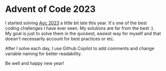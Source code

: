 # Advent of Code 2023

I started solving [Aoc 2023](https://adventofcode.com) a little bit late this year. It's one of the best coding challenges I have ever seen. My solutions are far from the best :). My goal is just to solve them in the quickest, easiest way for myself and that doesn't necessarily account for best practices or etc.

After I solve each day, I use Github Copilot to add comments and change variable naming for better readability.

Be well and happy new year!
